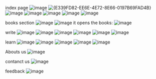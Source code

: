 index page
![image](https://github.com/user-attachments/assets/c7be5ca3-b4e7-4246-bd0d-9dd43bf1a1b2)
![{E339FD82-EE6E-4E72-8E66-0197B69FAD4B}](https://github.com/user-attachments/assets/943d60dc-ad64-41ff-b95b-d6b819eaaac9)
![image](https://github.com/user-attachments/assets/5aef2cfd-45c6-4604-a386-2e8c1cce5d60)
![image](https://github.com/user-attachments/assets/a914827a-0daa-44d7-8552-da3ea308f096)
![image](https://github.com/user-attachments/assets/21128b4d-2193-4b4b-a58a-2f1c9c658d6f)
![image](https://github.com/user-attachments/assets/79889fdc-fb8f-4de7-be1c-85984316dcca)
![image](https://github.com/user-attachments/assets/34f4c2bf-e32b-45c6-9ec4-1d6347104fe2)

books section 
![image](https://github.com/user-attachments/assets/923e3ca3-2c29-41cf-aa49-7d28f414a5df)
![image](https://github.com/user-attachments/assets/7765f1b1-cf04-4cab-9a54-8abe1bafabd4)
it opens the books:
![image](https://github.com/user-attachments/assets/05c6312f-03f6-42db-bd0f-4e9d3afdcce7)

write
![image](https://github.com/user-attachments/assets/3978605e-d3fe-4a4a-b105-0803d6968841)
![image](https://github.com/user-attachments/assets/2de4b350-4a43-417e-bfbb-bf66ab53c1c3)
![image](https://github.com/user-attachments/assets/0cda9722-ade2-4b15-8231-3237b6c15b37)
![image](https://github.com/user-attachments/assets/4fcc6d83-53a2-41de-8705-926f67b3c269)
![image](https://github.com/user-attachments/assets/6d39e0d7-3404-48dd-b478-bfdeed7ab490)
![image](https://github.com/user-attachments/assets/34e90e66-79aa-4e4a-b756-8d12830f8687)

learn
![image](https://github.com/user-attachments/assets/0719b859-0941-4527-95ef-d8e07c8cee8d)
![image](https://github.com/user-attachments/assets/d8a5ebad-067e-4133-98aa-e20dc30a2337)
![image](https://github.com/user-attachments/assets/4bd0f96f-375e-433e-824c-3be81f5bbfb5)
![image](https://github.com/user-attachments/assets/e5f812f6-14b7-475a-a7c7-d110c6629fc3)
![image](https://github.com/user-attachments/assets/f54a8b5c-6880-4556-93ab-2686883ba844)

Abouts us
![image](https://github.com/user-attachments/assets/5afea2cf-62e2-47af-a0a0-9cb62fee7283)

contanct us
![image](https://github.com/user-attachments/assets/a64f35fb-65da-4086-b796-3dbe60557047)

feedback 
![image](https://github.com/user-attachments/assets/1db0ed72-7cd9-4185-891a-c527be6475c7)
